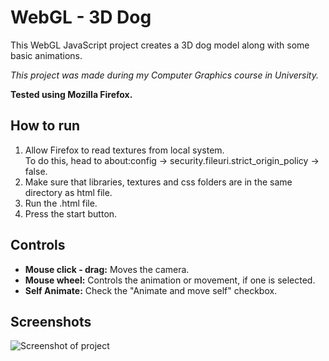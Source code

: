 # WebGL - 3D Dog

This WebGL JavaScript project creates a 3D dog model along with some basic animations.

*This project was made during my Computer Graphics course in University.*

**Tested using Mozilla Firefox.**

## How to run

1. Allow Firefox to read textures from local system.  
To do this, head to about:config -> security.fileuri.strict_origin_policy -> false.
2. Make sure that libraries, textures and css folders are in the same directory as html file.
3. Run the .html file.
4. Press the start button.

## Controls

- **Mouse click - drag:** Moves the camera.
- **Mouse wheel:** Controls the animation or movement, if one is selected.
- **Self Animate:** Check the "Animate and move self" checkbox.

## Screenshots

![Screenshot of project](https://github.com/ChrisTs8920/webgl-3d-graphics/blob/main/output/sc.jpg?raw=true)

